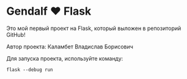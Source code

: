 # Gendalf ♥️ Flask

Это мой первый проект на Flask, который выложен в репозиторий GitHub! 


Автор проекта: Каламбет Владислав Борисович

Для запуска проекта, используйте команду:

```
flask --debug run
```
